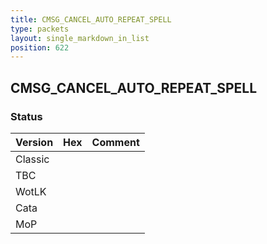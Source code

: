 ```yaml
---
title: CMSG_CANCEL_AUTO_REPEAT_SPELL
type: packets
layout: single_markdown_in_list
position: 622
---
```


## CMSG_CANCEL_AUTO_REPEAT_SPELL

### Status

Version    | Hex        | Comment
---------- | ---------- | ---------- 
Classic    |            |
TBC        |            |
WotLK      |            |
Cata       |            |
MoP        |            |